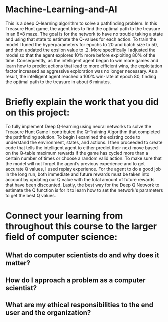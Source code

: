# Machine-Learning-and-AI
This is a deep Q-learning algorithm to solve a pathfinding problem. In this Treasure Hunt game, the agent tries to find the optimal path to the treasure in an 8×8 maze. The goal is for the network to have no trouble taking a state and using that state to estimate the Q-values for each action. To train the model I tuned the hyperparameters for epochs to 20 and batch size to 50, and then updated the epsilon value to .2. More specifically I adjusted the model so that the agent explores 10% more before exploiting 80% of the time. Consequently, as the intelligent agent began to win more games and learn how to predict actions that lead to more efficient wins, the exploitation factor increased as aggressive exploration was no longer necessary. As a result, the intelligent agent reached a 100% win-rate at epoch 80, finding the optimal path to the treasure in about 6 minutes.

# Briefly explain the work that you did on this project:
To fully implement Deep Q-learning using neural networks to solve the Treasure Hunt Game I contributed the Q-Training Algorithm that completed the pathfinding solution. To begin I examined the existing code to understand the environment, states, and actions. I then proceeded to create code that tells the intelligent agent to either predict their next move based on the Q-table maximum rewards if the game has cycled more than a certain number of times or choose a random valid action. To make sure that the model will not forget the agent’s previous experience and to get accurate Q values, I used replay experience. For the agent to do a good job in the long run, both immediate and future rewards must be taken into account by updating our Q value with the total amount of future rewards that have been discounted. Lastly, the best way for the Deep Q Network to estimate the Q function is for it to learn how to set the network's parameters to get the best Q values. 


# Connect your learning from throughout this course to the larger field of computer science:
## What do computer scientists do and why does it matter?
## How do I approach a problem as a computer scientist?
## What are my ethical responsibilities to the end user and the organization?
